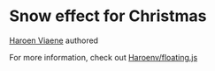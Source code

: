 
# Snow effect for Christmas

[Haroen Viaene](https://github.com/Haroenv) authored


For more information, check out [Haroenv/floating.js](https://github.com/Haroenv/floating.js)
